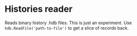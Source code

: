 # Histories reader

Reads binary history .hdb files. This is just an experiment. Use `hdb.ReadFile('path-to-file')` to get a slice of records back.
